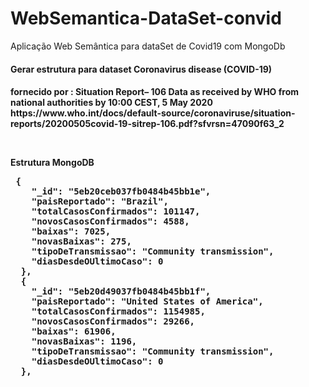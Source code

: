 # WebSemantica-DataSet-convid
Aplicação Web Semântica para dataSet de Covid19 com MongoDb 

<h4>Gerar estrutura para dataset <b>Coronavirus disease (COVID-19)</b> <h4>
<p>fornecido por : Situation Report– 106 
Data as received by WHO from national authorities by 10:00 CEST, 5 May 2020
https://www.who.int/docs/default-source/coronaviruse/situation-reports/20200505covid-19-sitrep-106.pdf?sfvrsn=47090f63_2
</p>
<br/>
<p>
Estrutura MongoDB
</p>
<pre>
 {
    "_id": "5eb20ceb037fb0484b45bb1e",
    "paisReportado": "Brazil",
    "totalCasosConfirmados": 101147,
    "novosCasosConfirmados": 4588,
    "baixas": 7025,
    "novasBaixas": 275,
    "tipoDeTransmissao": "Community transmission",
    "diasDesdeOUltimoCaso": 0
  },
  {
    "_id": "5eb20d49037fb0484b45bb1f",
    "paisReportado": "United States of America",
    "totalCasosConfirmados": 1154985,
    "novosCasosConfirmados": 29266,
    "baixas": 61906,
    "novasBaixas": 1196,
    "tipoDeTransmissao": "Community transmission",
    "diasDesdeOUltimoCaso": 0
  },
<pre/>
